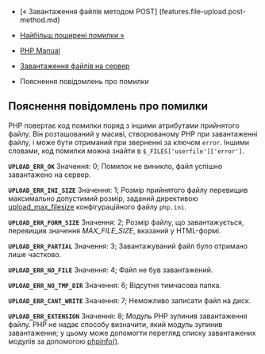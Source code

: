 - [« Завантаження файлів методом
POST] (features.file-upload.post-method.md)
- [Найбільш поширені помилки
»](features.file-upload.common-pitfalls.md)

- [PHP Manual](index.md)
- [Завантаження файлів на сервер](features.file-upload.md)
- Пояснення повідомлень про помилки

## Пояснення повідомлень про помилки

PHP повертає код помилки поряд з іншими атрибутами прийнятого файлу.
Він розташований у масиві, створюваному PHP при завантаженні файлу, і може
бути отриманий при зверненні за ключом `error`. Іншими словами, код помилки
можна знайти в `$_FILES['userfile']['error']`.

**`UPLOAD_ERR_OK`**
Значення: 0; Помилок не виникло, файл успішно завантажено на сервер.

**`UPLOAD_ERR_INI_SIZE`**
Значення: 1; Розмір прийнятого файлу перевищив максимально допустимий
розмір, заданий директивою
[upload_max_filesize](ini.core.md#ini.upload-max-filesize)
конфігураційного файлу `php.ini`.

**`UPLOAD_ERR_FORM_SIZE`**
Значення: 2; Розмір файлу, що завантажується, перевищив значення
*MAX_FILE_SIZE*, вказаний у HTML-формі.

**`UPLOAD_ERR_PARTIAL`**
Значення: 3; Завантажуваний файл було отримано лише частково.

**`UPLOAD_ERR_NO_FILE`**
Значення: 4; Файл не був завантажений.

**`UPLOAD_ERR_NO_TMP_DIR`**
Значення: 6; Відсутня тимчасова папка.

**`UPLOAD_ERR_CANT_WRITE`**
Значення: 7; Неможливо записати файл на диск.

**`UPLOAD_ERR_EXTENSION`**
Значення: 8; Модуль PHP зупинив завантаження файлу. PHP не надає
способу визначити, який модуль зупинив завантаження; у цьому може
допомогти перегляд списку завантажених модулів за допомогою
[phpinfo()](function.phpinfo.md).
